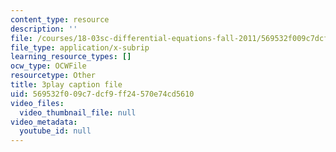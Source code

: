 ```yaml
---
content_type: resource
description: ''
file: /courses/18-03sc-differential-equations-fall-2011/569532f009c7dcf9ff24570e74cd5610_xWa5_OXI6VM.srt
file_type: application/x-subrip
learning_resource_types: []
ocw_type: OCWFile
resourcetype: Other
title: 3play caption file
uid: 569532f0-09c7-dcf9-ff24-570e74cd5610
video_files:
  video_thumbnail_file: null
video_metadata:
  youtube_id: null
---
```

